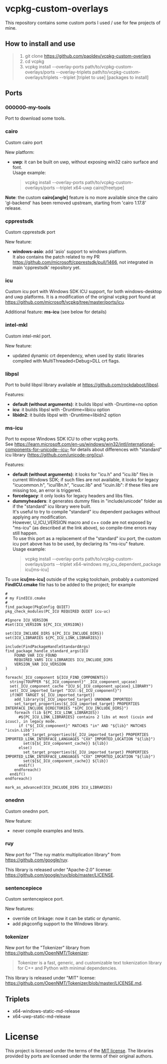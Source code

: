 # vcpkg-custom-overlays

This repository contains some custom ports I used / use for few projects of mine.

## How to install and use

> 1. git clone https://github.com/paoldev/vcpkg-custom-overlays
> 2. cd vcpkg
> 3. vcpkg install --overlay-ports path/to/vcpkg-custom-overlays/ports --overlay-triplets path/to/vcpkg-custom-overlays/triplets --triplet [triplet to use] [packages to install]

## Ports

### 000000-my-tools

Port to download some tools.

### cairo

Custom cairo port

New platform:
- **uwp**: it can be built on uwp, without exposing win32 cairo surface and font.  
Usage example:  
    > vcpkg install --overlay-ports path/to/vcpkg-custom-overlays/ports --triplet x64-uwp cairo\[freetype\]

**Note**: the custom **cairo\[angle\]** feature is no more available since the cairo 'gl-backend' has been removed upstream, starting from 'cairo 1.17.8' release.

### cpprestsdk

Custom cpprestsdk port

New feature:
- **windows-asio**: add 'asio' support to windows platform.  
It also contains the patch related to my PR <https://github.com/microsoft/cpprestsdk/pull/1466>, not integrated in main 'cpprestsdk' repository yet.

### icu

Custom icu port with Windows SDK ICU support, for both windows-desktop and uwp platforms. It is a modification of the original vcpkg port found at <https://github.com/microsoft/vcpkg/tree/master/ports/icu>.

Additional feature: **ms-icu** (see below for details)

### intel-mkl

Custom intel-mkl port.  

New feature:  
- updated dynamic crt dependency, when used by static libraries compiled with MultiThreaded\<Debug\>DLL crt flags.

### libpsl

Port to build libpsl library available at <https://github.com/rockdaboot/libpsl>.

Features:
- **default (without arguments)**: it builds libpsl with -Druntime=no option
- **icu**: it builds libpsl with -Druntime=libicu option
- **libidn2**: it builds libpsl with -Druntime=libidn2 option

### ms-icu

Port to expose Windows SDK ICU to other vcpkg ports.  
See <https://learn.microsoft.com/en-us/windows/win32/intl/international-components-for-unicode--icu-> for details about differences with "standard" icu library (<https://github.com/unicode-org/icu>).

Features:
- **default (without arguments)**: it looks for "icu.h" and "icu.lib" files in current Windows SDK; if such files are not available, it looks for legacy "icucommon.h", "icui18n.h", "icuuc.lib" and "icuin.lib": if these files are missing too, an error is triggered.
- **forcelegacy**: it only looks for legacy headers and libs files.
- **dummyheaders**: it generates dummy files in "include/unicode" folder as if the "standard" icu library were built.  
It's useful to try to compile "standard" icu dependent packages without applying any modification.  
However, U_ICU_VERSION macro and c++ code are not exposed by "ms-icu" (as described at the link above), so compile-time errors may still happen.  
To use this port as a replacement of the "standard" icu port, the custom icu port above has to be used, by declaring its "ms-icu" feature.  
Usage example:  
    > vcpkg install --overlay-ports path/to/vcpkg-custom-overlays/ports --triplet x64-windows my_icu_dependent_package icu\[ms-icu\]

To use **icu\[ms-icu\]** outside of the vcpkg toolchain, probably a customized **FindICU.cmake** file has to be added to the project; for example  
```
#
# my FindICU.cmake
#
find_package(PkgConfig QUIET)
pkg_check_modules(PC_ICU REQUIRED QUIET icu-uc)

#Ignore ICU_VERSION
#set(ICU_VERSION ${PC_ICU_VERSION})

set(ICU_INCLUDE_DIRS ${PC_ICU_INCLUDE_DIRS})
set(ICU_LIBRARIES ${PC_ICU_LINK_LIBRARIES})

include(FindPackageHandleStandardArgs)
find_package_handle_standard_args(ICU
    FOUND_VAR ICU_FOUND
    REQUIRED_VARS ICU_LIBRARIES ICU_INCLUDE_DIRS
    VERSION_VAR ICU_VERSION
)

foreach(_ICU_component ${ICU_FIND_COMPONENTS})
  string(TOUPPER "${_ICU_component}" _ICU_component_upcase)
  set(_ICU_component_cache "ICU_${_ICU_component_upcase}_LIBRARY")
  set(_ICU_imported_target "ICU::${_ICU_component}")
  if(NOT TARGET ${_ICU_imported_target})
    add_library(${_ICU_imported_target} UNKNOWN IMPORTED)
    set_target_properties(${_ICU_imported_target} PROPERTIES INTERFACE_INCLUDE_DIRECTORIES "${PC_ICU_INCLUDE_DIRS}")
    foreach (lib ${PC_ICU_LINK_LIBRARIES})
      #${PC_ICU_LINK_LIBRARIES} contains 2 libs at most (icuin and icuuc), in legacy mode.
      if ("${_ICU_component}" MATCHES "in" AND "${lib}" MATCHES "icuin.Lib$")
        set_target_properties(${_ICU_imported_target} PROPERTIES IMPORTED_LINK_INTERFACE_LANGUAGES "CXX" IMPORTED_LOCATION "${lib}")
        set(${${_ICU_component_cache}} ${lib})
      else()
        set_target_properties(${_ICU_imported_target} PROPERTIES IMPORTED_LINK_INTERFACE_LANGUAGES "CXX" IMPORTED_LOCATION "${lib}")
        set(${${_ICU_component_cache}} ${lib})
      endif()
    endforeach()
  endif()
endforeach()

mark_as_advanced(ICU_INCLUDE_DIRS ICU_LIBRARIES)
```
### onednn

Custom onednn port.  

New feature:  
- never compile examples and tests.

### ruy

New port for "The ruy matrix multiplication library" from https://github.com/google/ruy.  

This library is released under "Apache-2.0" license: https://github.com/google/ruy/blob/master/LICENSE.

### sentencepiece

Custom sentencepiece port.  

New features:  
- override crt linkage: now it can be static or dynamic.
- add pkgconfig support to the Windows library.

### tokenizer

New port for the "Tokenizer" library from https://github.com/OpenNMT/Tokenizer:  

> Tokenizer is a fast, generic, and customizable text tokenization library for C++ and Python with minimal dependencies.

This library is released under "MIT" license: https://github.com/OpenNMT/Tokenizer/blob/master/LICENSE.md.

## Triplets

- x64-windows-static-md-release
- x64-uwp-static-md-release

# License

This project is licensed under the terms of the [MIT license](./LICENSE). The libraries
provided by ports are licensed under the terms of their original authors.

